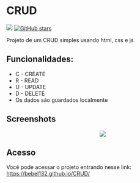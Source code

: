 
#  CRUD

<img src="https://img.shields.io/badge/status-desenvolvimento-brightgreen">  <a href="https://github.com/Bebel132/CRUD/stargazers"><img alt="GitHub stars" src="https://img.shields.io/github/stars/Bebel132/CRUD?style=social"></a>

Projeto de um CRUD simples usando html, css e js







## Funcionalidades:

- C - CREATE
- R - READ
- U - UPDATE
- D - DELETE
- Os dados são guardados localmente


## Screenshots

<p align="center">
  <img src="https://media.discordapp.net/attachments/805860115814940713/1001564749504446484/unknown.png?width=763&height=367" />
</p>


## Acesso

Você pode acessar o projeto entrando nesse link: https://bebel132.github.io/CRUD/
